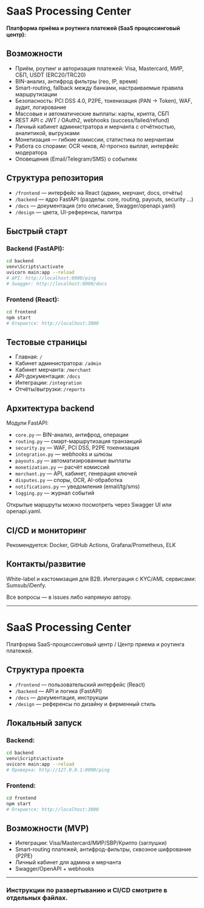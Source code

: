 # SaaS Processing Center

**Платформа приёма и роутинга платежей (SaaS процессинговый центр):**

## Возможности

- Приём, роутинг и авторизация платежей: Visa, Mastercard, МИР, СБП, USDT (ERC20/TRC20)
- BIN-анализ, антифрод фильтры (гео, IP, время)
- Smart-routing, fallback между банками, настраиваемые правила маршрутизации
- Безопасность: PCI DSS 4.0, P2PE, токенизация (PAN → Token), WAF, аудит, логирование
- Массовые и автоматические выплаты: карты, крипта, СБП
- REST API с JWT / OAuth2, webhooks (success/failed/refund)
- Личный кабинет администратора и мерчанта с отчётностью, аналитикой, выгрузками
- Монетизация — гибкие комиссии, статистика по мерчантам
- Работа со спорами: OCR чеков, AI-прогноз выплат, интерфейс модератора
- Оповещения (Email/Telegram/SMS) о событиях

## Структура репозитория

- `/frontend` — интерфейс на React (админ, мерчант, docs, отчёты)
- `/backend` — ядро FastAPI (разделы: core, routing, payouts, security …)
- `/docs` — документация (это описание, Swagger/openapi.yaml)
- `/design` — цвета, UI-референсы, палитра

## Быстрый старт

### Backend (FastAPI):

```sh
cd backend
venv\Scripts\activate
uvicorn main:app --reload
# API: http://localhost:8000/ping
# Swagger: http://localhost:8000/docs
```

### Frontend (React):

```sh
cd frontend
npm start
# Откроется: http://localhost:3000
```

## Тестовые страницы

- Главная: `/`
- Кабинет администратора: `/admin`
- Кабинет мерчанта: `/merchant`
- API-документация: `/docs`
- Интеграции: `/integration`
- Отчёты/выгрузки: `/reports`

## Архитектура backend

Модули FastAPI:
- `core.py` — BIN-анализ, антифрод, операции
- `routing.py` — смарт-маршрутизация транзакций
- `security.py` — WAF, PCI DSS, P2PE токенизация
- `integration.py` — webhooks и шлюзы
- `payouts.py` — автоматизированные выплаты
- `monetization.py` — расчёт комиссий
- `merchant.py` — API, кабинет, генерация ключей
- `disputes.py` — споры, OCR, AI-обработка
- `notifications.py` — уведомления (email/tg/sms)
- `logging.py` — журнал событий

Открытые маршруты можно посмотреть через Swagger UI или openapi.yaml.

## CI/CD и мониторинг

Рекомендуется: Docker, GitHub Actions, Grafana/Prometheus, ELK

## Контакты/развитие

White-label и кастомизация для B2B. Интеграция с KYC/AML сервисами: Sumsub/iDenfy.

Все вопросы — в issues либо напрямую автору.

---

# SaaS Processing Center

Платформа SaaS-процессинговый центр / Центр приема и роутинга платежей.

## Структура проекта

- `/frontend` — пользовательский интерфейс (React)
- `/backend` — API и логика (FastAPI)
- `/docs` — документация, инструкции
- `/design` — референсы по дизайну и фирменный стиль

## Локальный запуск

### Backend:
```sh
cd backend
venv\Scripts\activate
uvicorn main:app --reload
# Проверка: http://127.0.0.1:8000/ping
```

### Frontend:
```sh
cd frontend
npm start
# Откроется: http://localhost:3000
```

## Возможности (MVP)

- Интеграции: Visa/Mastercard/МИР/SBP/Крипто (заглушки)
- Smart-routing платежей, антифрод-фильтры, сквозное шифрование (P2PE)
- Личный кабинет для админа и мерчанта
- Swagger/OpenAPI + webhooks

---

### Инструкции по развертыванию и CI/CD смотрите в отдельных файлах.

